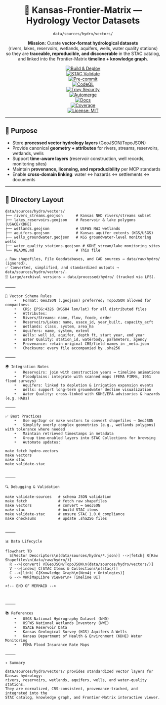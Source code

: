 <div align="center">

# 🧩 Kansas-Frontier-Matrix — Hydrology Vector Datasets  
`data/sources/hydro/vectors/`

**Mission:** Curate **vector-format hydrological datasets**  
(rivers, lakes, reservoirs, wetlands, aquifers, wells, water quality stations)  
so they are **traceable, reproducible, and discoverable** in the STAC catalog,  
and linked into the Frontier-Matrix **timeline + knowledge graph**.  

[![Build & Deploy](https://github.com/bartytime4life/Kansas-Frontier-Matrix/actions/workflows/site.yml/badge.svg)](../../../../.github/workflows/site.yml)  
[![STAC Validate](https://github.com/bartytime4life/Kansas-Frontier-Matrix/actions/workflows/stac-validate.yml/badge.svg)](../../../../.github/workflows/stac-validate.yml)  
[![Pre-commit](https://github.com/bartytime4life/Kansas-Frontier-Matrix/actions/workflows/pre-commit.yml/badge.svg)](../../../../.pre-commit-config.yaml)  
[![CodeQL](https://github.com/bartytime4life/Kansas-Frontier-Matrix/actions/workflows/codeql.yml/badge.svg)](../../../../.github/workflows/codeql.yml)  
[![Trivy Security](https://github.com/bartytime4life/Kansas-Frontier-Matrix/actions/workflows/trivy.yml/badge.svg)](../../../../.github/workflows/trivy.yml)  
[![Automerge](https://github.com/bartytime4life/Kansas-Frontier-Matrix/actions/workflows/automerge.yml/badge.svg)](../../../../.github/workflows/automerge.yml)  
[![Docs](https://github.com/bartytime4life/Kansas-Frontier-Matrix/actions/workflows/docs.yml/badge.svg)](../../../../.github/workflows/docs.yml)  
[![Coverage](https://img.shields.io/codecov/c/github/bartytime4life/Kansas-Frontier-Matrix)](https://app.codecov.io/gh/bartytime4life/Kansas-Frontier-Matrix)  
[![License: MIT](https://img.shields.io/badge/License-MIT-green.svg)](../../../../LICENSE)  

</div>

---

## 🎯 Purpose

- Store **processed vector hydrology layers** (GeoJSON/TopoJSON)  
- Provide canonical **geometry + attributes** for rivers, streams, reservoirs, wetlands, wells  
- Support **time-aware layers** (reservoir construction, well records, monitoring sites)  
- Maintain **provenance, licensing, and reproducibility** per MCP standards  
- Enable **cross-domain linking**: water ↔ hazards ↔ settlements ↔ documents  

---

## 📂 Directory Layout

```text
data/sources/hydro/vectors/
├── rivers_streams.geojson      # Kansas NHD rivers/streams subset
├── lakes_reservoirs.geojson    # Reservoir & lake polygons (USACE/KDHE)
├── wetlands.geojson            # USFWS NWI wetlands
├── aquifers.geojson            # Kansas aquifer extents (KGS/USGS)
├── wells_groundwater.geojson   # KGS groundwater-level monitoring wells
├── water_quality_stations.geojson # KDHE stream/lake monitoring sites
└── README.md                   # This file

⚠️ Raw shapefiles, File Geodatabases, and CAD sources → data/raw/hydro/ (ignored).
✅ Converted, simplified, and standardized outputs → data/sources/hydro/vectors/.
🗄️ Large/archival versions → data/processed/hydro/ (tracked via LFS).

⸻

🧭 Vector Schema Rules
	•	Format: GeoJSON (.geojson) preferred; TopoJSON allowed for compactness
	•	CRS: EPSG:4326 (WGS84 lon/lat) for all distributed files
	•	Attributes:
	•	Rivers/Streams: name, flow, fcode, order
	•	Reservoirs/Lakes: name, usace_id, year_built, capacity_acft
	•	Wetlands: class, system, area_ha
	•	Aquifers: name, system, extent
	•	Wells: well_id, aquifer, depth_ft, start_year, end_year
	•	Water Quality: station_id, waterbody, parameters, agency
	•	Provenance: retain original CRS/field names in _meta.json
	•	Checksums: every file accompanied by .sha256

⸻

🌍 Integration Notes
	•	Reservoirs: join with construction years → timeline animations
	•	Floodplains: integrate with scanned maps (FEMA FIRMs, 1951 flood surveys)
	•	Aquifers: linked to depletion & irrigation expansion events
	•	Wells: support long-term groundwater decline visualization
	•	Water Quality: cross-linked with KDHE/EPA advisories & hazards (e.g. HABs)

⸻

✅ Best Practices
	•	Use ogr2ogr or make vectors to convert shapefiles → GeoJSON
	•	Simplify overly complex geometries (e.g., wetlands polygons) with tolerance where needed
	•	Maintain retrieved timestamps in metadata
	•	Group time-enabled layers into STAC Collections for browsing
	•	Automate updates:

make fetch hydro-vectors
make vectors
make stac
make validate-stac


⸻

🔍 Debugging & Validation

make validate-sources   # schema JSON validation
make fetch              # fetch raw shapefiles
make vectors            # convert → GeoJSON
make stac               # build STAC items
make validate-stac      # ensure STAC 1.0.0 compliance
make checksums          # update .sha256 files


⸻

📊 Data Lifecycle

flowchart TD
  S[Vector Descriptors\n(data/sources/hydro/*.json)] -->|fetch| R[Raw Shapefiles\n(data/raw/hydro/)]
  R -->|convert| V[GeoJSON/TopoJSON\n(data/sources/hydro/vectors/)]
  V -->|index| C[STAC Items & Collections\n(stac/)]
  C -->|link| G[Knowledge Graph\n(Neo4j + Ontologies)]
  G --> VWR[MapLibre Viewer\n+ Timeline UI]

<!-- END OF MERMAID -->



⸻

📚 References
	•	USGS National Hydrography Dataset (NHD)
	•	USFWS National Wetlands Inventory (NWI)
	•	USACE Reservoir Data
	•	Kansas Geological Survey (KGS) Aquifers & Wells
	•	Kansas Department of Health & Environment (KDHE) Water Monitoring
	•	FEMA Flood Insurance Rate Maps

⸻

✦ Summary

data/sources/hydro/vectors/ provides standardized vector layers for Kansas hydrology:
rivers, reservoirs, wetlands, aquifers, wells, and water-quality stations.
They are normalized, CRS-consistent, provenance-tracked, and integrated into the
STAC catalog, knowledge graph, and Frontier-Matrix interactive viewer.